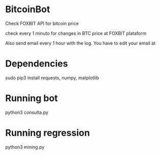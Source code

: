 # BitcoinBot

Check FOXBIT API for bitcoin price

check every 1 minuto for changes in BTC price at FOXBIT plataform

Also send email every 1 hour with the log.
You have to edit your email at

# Dependencies

sudo pip3 install requests, numpy, matplotlib

# Running bot

python3 consulta.py

# Running regression

python3 mining.py